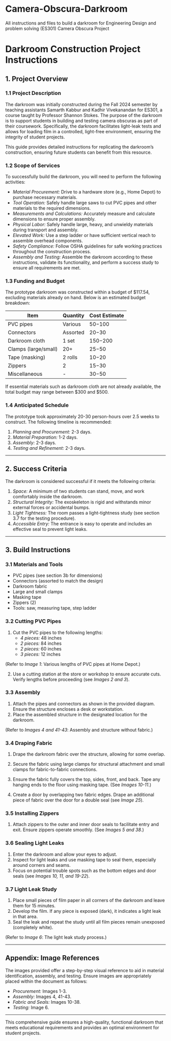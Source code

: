 # Camera-Obscura-Darkroom
All instructions and files to build a darkroom for Engineering Design and problem solving  (ES301) Camera Obscura Project

# Darkroom Construction Project Instructions

## 1. Project Overview

### 1.1 Project Description
The darkroom was initially constructed during the Fall 2024 semester by teaching assistants Samarth Kabbur and Kadhir Vivekanandan for ES301, a course taught by Professor Shannon Stokes. The purpose of the darkroom is to support students in building and testing camera obscuras as part of their coursework. Specifically, the darkroom facilitates light-leak tests and allows for loading film in a controlled, light-free environment, ensuring the integrity of student projects.

This guide provides detailed instructions for replicating the darkroom’s construction, ensuring future students can benefit from this resource.

### 1.2 Scope of Services
To successfully build the darkroom, you will need to perform the following activities:
- *Material Procurement:* Drive to a hardware store (e.g., Home Depot) to purchase necessary materials.
- *Tool Operation:* Safely handle large saws to cut PVC pipes and other materials to the required dimensions.
- *Measurements and Calculations:* Accurately measure and calculate dimensions to ensure proper assembly.
- *Physical Labor:* Safely handle large, heavy, and unwieldy materials during transport and assembly.
- *Elevated Work:* Use a step ladder or have sufficient vertical reach to assemble overhead components.
- *Safety Compliance:* Follow OSHA guidelines for safe working practices throughout the construction process.
- *Assembly and Testing:* Assemble the darkroom according to these instructions, validate its functionality, and perform a success study to ensure all requirements are met.

### 1.3 Funding and Budget
The prototype darkroom was constructed within a budget of $117.54, excluding materials already on hand. Below is an estimated budget breakdown:

| Item                | Quantity | Cost Estimate |
|---------------------|----------|----------------|
| PVC pipes           | Various  | $50-$100       |
| Connectors          | Assorted | $20-$30        |
| Darkroom cloth      | 1 set    | $150-$200      |
| Clamps (large/small)| 20+      | $25-$50        |
| Tape (masking)      | 2 rolls  | $10-$20        |
| Zippers             | 2        | $15-$30        |
| Miscellaneous       | -        | $30-$50        |

If essential materials such as darkroom cloth are not already available, the total budget may range between $300 and $500.

### 1.4 Anticipated Schedule
The prototype took approximately 20-30 person-hours over 2.5 weeks to construct. The following timeline is recommended:
1. *Planning and Procurement:* 2-3 days.
2. *Material Preparation:* 1-2 days.
3. *Assembly:* 2-3 days.
4. *Testing and Refinement:* 2-3 days.

---

## 2. Success Criteria
The darkroom is considered successful if it meets the following criteria:

1. *Space:* A minimum of two students can stand, move, and work comfortably inside the darkroom.
2. *Structural Integrity:* The exoskeleton is rigid and withstands minor external forces or accidental bumps.
3. *Light Tightness:* The room passes a light-tightness study (see section 3.7 for the testing procedure).
4. *Accessible Entry:* The entrance is easy to operate and includes an effective seal to prevent light leaks.

---

## 3. Build Instructions

### 3.1 Materials and Tools
- PVC pipes (see section 3b for dimensions)
- Connectors (assorted to match the design)
- Darkroom fabric
- Large and small clamps
- Masking tape
- Zippers (2)
- Tools: saw, measuring tape, step ladder

### 3.2 Cutting PVC Pipes
1. Cut the PVC pipes to the following lengths:
   - *4 pieces:* 48 inches
   - *2 pieces:* 84 inches
   - *2 pieces:* 60 inches
   - *3 pieces:* 12 inches

(Refer to *Image 1*: Various lengths of PVC pipes at Home Depot.)

2. Use a cutting station at the store or workshop to ensure accurate cuts. Verify lengths before proceeding (see *Images 2 and 3*).

### 3.3 Assembly
1. Attach the pipes and connectors as shown in the provided diagram. Ensure the structure encloses a desk or workstation.
2. Place the assembled structure in the designated location for the darkroom.

(Refer to *Images 4 and 41-43*: Assembly and structure without fabric.)

### 3.4 Draping Fabric
1. Drape the darkroom fabric over the structure, allowing for some overlap.
2. Secure the fabric using large clamps for structural attachment and small clamps for fabric-to-fabric connections.
3. Ensure the fabric fully covers the top, sides, front, and back. Tape any hanging ends to the floor using masking tape. (See *Images 10-11*.)

4. Create a door by overlapping two fabric edges. Drape an additional piece of fabric over the door for a double seal (see *Image 25*).

### 3.5 Installing Zippers
1. Attach zippers to the outer and inner door seals to facilitate entry and exit. Ensure zippers operate smoothly. (See *Images 5 and 38*.)

### 3.6 Sealing Light Leaks
1. Enter the darkroom and allow your eyes to adjust.
2. Inspect for light leaks and use masking tape to seal them, especially around corners and seams.
3. Focus on potential trouble spots such as the bottom edges and door seals (see *Images 10, 11, and 19-22*).

### 3.7 Light Leak Study
1. Place small pieces of film paper in all corners of the darkroom and leave them for 15 minutes.
2. Develop the film. If any piece is exposed (dark), it indicates a light leak in that area.
3. Seal the leak and repeat the study until all film pieces remain unexposed (completely white).

(Refer to *Image 6*: The light leak study process.)

---

## Appendix: Image References

The images provided offer a step-by-step visual reference to aid in material identification, assembly, and testing. Ensure images are appropriately placed within the document as follows:
- *Procurement:* Images 1-3.
- *Assembly:* Images 4, 41-43.
- *Fabric and Seals:* Images 10-38.
- *Testing:* Image 6.

---

This comprehensive guide ensures a high-quality, functional darkroom that meets educational requirements and provides an optimal environment for student projects.
